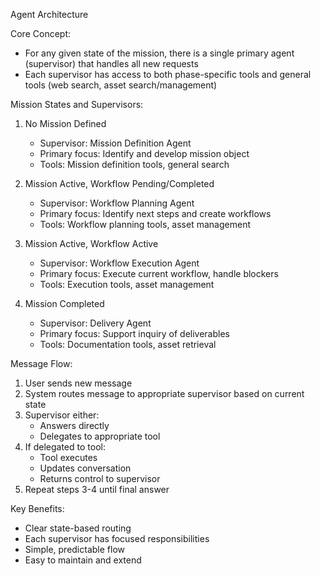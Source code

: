 Agent Architecture

Core Concept:
- For any given state of the mission, there is a single primary agent (supervisor) that handles all new requests
- Each supervisor has access to both phase-specific tools and general tools (web search, asset search/management)

Mission States and Supervisors:
1. No Mission Defined
   - Supervisor: Mission Definition Agent
   - Primary focus: Identify and develop mission object
   - Tools: Mission definition tools, general search

2. Mission Active, Workflow Pending/Completed
   - Supervisor: Workflow Planning Agent
   - Primary focus: Identify next steps and create workflows
   - Tools: Workflow planning tools, asset management

3. Mission Active, Workflow Active
   - Supervisor: Workflow Execution Agent
   - Primary focus: Execute current workflow, handle blockers
   - Tools: Execution tools, asset management

4. Mission Completed
   - Supervisor: Delivery Agent
   - Primary focus: Support inquiry of deliverables
   - Tools: Documentation tools, asset retrieval

Message Flow:
1. User sends new message
2. System routes message to appropriate supervisor based on current state
3. Supervisor either:
   - Answers directly
   - Delegates to appropriate tool
4. If delegated to tool:
   - Tool executes
   - Updates conversation
   - Returns control to supervisor
5. Repeat steps 3-4 until final answer

Key Benefits:
- Clear state-based routing
- Each supervisor has focused responsibilities
- Simple, predictable flow
- Easy to maintain and extend

    


